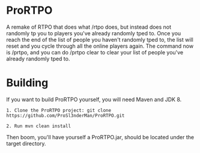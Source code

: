 # ProRTPO
A remake of RTPO that does what /rtpo does, but instead does not randomly tp you to players you've already randomly tped to. Once you reach the end of the list of people you haven't randomly tped to, the list will reset and you cycle through all the online players again. The command now is /prtpo, and you can do /prtpo clear to clear your list of people you've already randomly tped to.

# Building
If you want to build ProRTPO yourself, you will need Maven and JDK 8.

    1. Clone the ProRTPO project: git clone https://github.com/ProSl3nderMan/ProRTPO.git

    2. Run mvn clean install

Then boom, you'll have yourself a ProRTPO.jar, should be located under the target directory.
